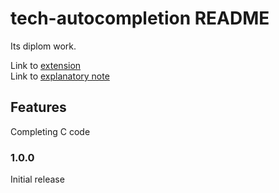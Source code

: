 # tech-autocompletion README

Its diplom work.

Link to [extension](https://marketplace.visualstudio.com/items?itemName=ApxuTechTop.tech-autocompletion&ssr=false#overview)  
Link to [explanatory note](https://disk.yandex.ru/i/jBpV1lN7d-q1GQ)

## Features

Completing C code

### 1.0.0

Initial release


